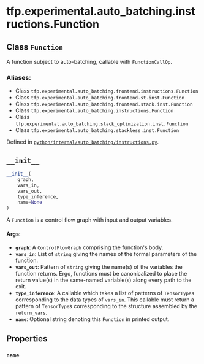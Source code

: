 <div itemscope itemtype="http://developers.google.com/ReferenceObject">
<meta itemprop="name" content="tfp.experimental.auto_batching.instructions.Function" />
<meta itemprop="path" content="Stable" />
<meta itemprop="property" content="name"/>
<meta itemprop="property" content="__init__"/>
</div>

# tfp.experimental.auto_batching.instructions.Function

## Class `Function`

A function subject to auto-batching, callable with `FunctionCallOp`.



### Aliases:

* Class `tfp.experimental.auto_batching.frontend.instructions.Function`
* Class `tfp.experimental.auto_batching.frontend.st.inst.Function`
* Class `tfp.experimental.auto_batching.frontend.stack.inst.Function`
* Class `tfp.experimental.auto_batching.instructions.Function`
* Class `tfp.experimental.auto_batching.stack_optimization.inst.Function`
* Class `tfp.experimental.auto_batching.stackless.inst.Function`



Defined in [`python/internal/auto_batching/instructions.py`](https://github.com/tensorflow/probability/tree/master/tensorflow_probability/python/internal/auto_batching/instructions.py).

<!-- Placeholder for "Used in" -->


<h2 id="__init__"><code>__init__</code></h2>

``` python
__init__(
    graph,
    vars_in,
    vars_out,
    type_inference,
    name=None
)
```

A `Function` is a control flow graph with input and output variables.


#### Args:


* <b>`graph`</b>: A `ControlFlowGraph` comprising the function's body.
* <b>`vars_in`</b>: List of `string` giving the names of the formal parameters
  of the function.
* <b>`vars_out`</b>: Pattern of `string` giving the name(s) of the variables
  the function returns.  Ergo, functions must be canonicalized to
  place the return value(s) in the same-named variable(s) along
  every path to the exit.
* <b>`type_inference`</b>: A callable which takes a list of patterns of `TensorType`s
  corresponding to the data types of `vars_in`.  This callable must
  return a pattern of `TensorType`s corresponding to the structure
  assembled by the `return_vars`.
* <b>`name`</b>: Optional string denoting this `Function` in printed output.



## Properties

<h3 id="name"><code>name</code></h3>






